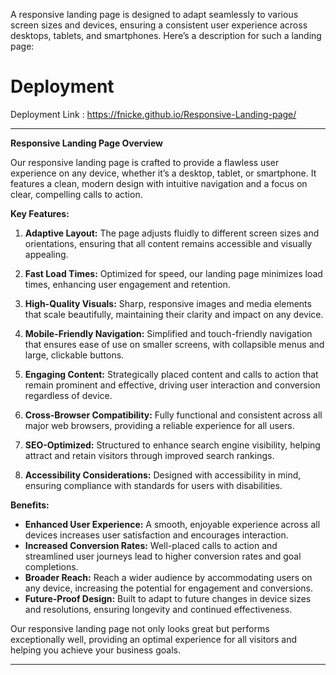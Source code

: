 A responsive landing page is designed to adapt seamlessly to various screen sizes and devices, ensuring a consistent user experience across desktops, tablets, and smartphones. Here’s a description for such a landing page:
# Deployment 
Deployment Link : https://fnicke.github.io/Responsive-Landing-page/

---

**Responsive Landing Page Overview**

Our responsive landing page is crafted to provide a flawless user experience on any device, whether it’s a desktop, tablet, or smartphone. It features a clean, modern design with intuitive navigation and a focus on clear, compelling calls to action.

**Key Features:**

1. **Adaptive Layout:** The page adjusts fluidly to different screen sizes and orientations, ensuring that all content remains accessible and visually appealing.

2. **Fast Load Times:** Optimized for speed, our landing page minimizes load times, enhancing user engagement and retention.

3. **High-Quality Visuals:** Sharp, responsive images and media elements that scale beautifully, maintaining their clarity and impact on any device.

4. **Mobile-Friendly Navigation:** Simplified and touch-friendly navigation that ensures ease of use on smaller screens, with collapsible menus and large, clickable buttons.

5. **Engaging Content:** Strategically placed content and calls to action that remain prominent and effective, driving user interaction and conversion regardless of device.

6. **Cross-Browser Compatibility:** Fully functional and consistent across all major web browsers, providing a reliable experience for all users.

7. **SEO-Optimized:** Structured to enhance search engine visibility, helping attract and retain visitors through improved search rankings.

8. **Accessibility Considerations:** Designed with accessibility in mind, ensuring compliance with standards for users with disabilities.

**Benefits:**

- **Enhanced User Experience:** A smooth, enjoyable experience across all devices increases user satisfaction and encourages interaction.
- **Increased Conversion Rates:** Well-placed calls to action and streamlined user journeys lead to higher conversion rates and goal completions.
- **Broader Reach:** Reach a wider audience by accommodating users on any device, increasing the potential for engagement and conversions.
- **Future-Proof Design:** Built to adapt to future changes in device sizes and resolutions, ensuring longevity and continued effectiveness.

Our responsive landing page not only looks great but performs exceptionally well, providing an optimal experience for all visitors and helping you achieve your business goals.

---
